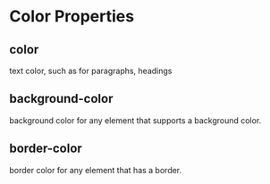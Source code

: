 # Color Properties

## **color**

text color, such as for paragraphs, headings

## **background-color**

background color for any element that supports a background color.

## **border-color**

border color for any element that has a border.

